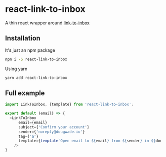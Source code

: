 # react-link-to-inbox

A thin react wrapper around [link-to-inbox](http://npmjs.com/package/link-to-inbox)


## Installation

It's just an npm package

```sh
npm i -S react-link-to-inbox
```

Using yarn

```sh
yarn add react-link-to-inbox
```


## Full example

```javascript
import LinkToInbox, {template} from 'react-link-to-inbox';

export default (email) => {
  <LinkToInbox
      email={email}
      subject={'Confirm your account'}
      sender={'noreply@dougwade.io'}
      tag={'a'}
      template={template`Open email to ${email} from ${sender} in ${domain}`}
    />
}
```
